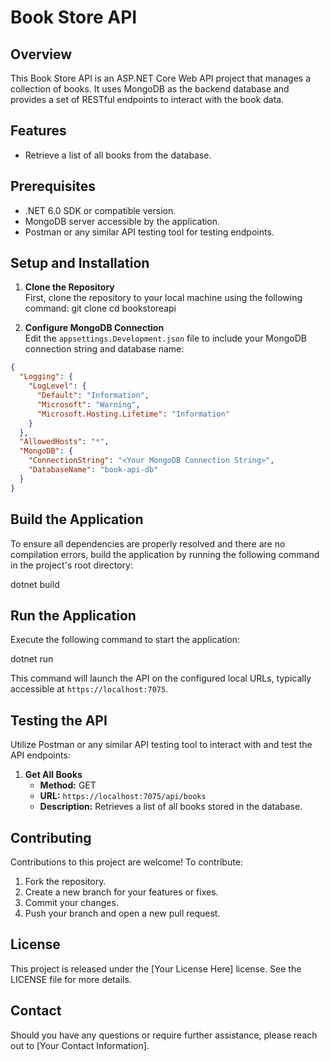# Book Store API

## Overview

This Book Store API is an ASP.NET Core Web API project that manages a collection of books. It uses MongoDB as the backend database and provides a set of RESTful endpoints to interact with the book data.

## Features

- Retrieve a list of all books from the database.

## Prerequisites

- .NET 6.0 SDK or compatible version.
- MongoDB server accessible by the application.
- Postman or any similar API testing tool for testing endpoints.

## Setup and Installation

1. **Clone the Repository**  
   First, clone the repository to your local machine using the following command:
   git clone <Your Repository URL>
   cd bookstoreapi
   
2. **Configure MongoDB Connection**  
Edit the `appsettings.Development.json` file to include your MongoDB connection string and database name:

```json
{
  "Logging": {
    "LogLevel": {
      "Default": "Information",
      "Microsoft": "Warning",
      "Microsoft.Hosting.Lifetime": "Information"
    }
  },
  "AllowedHosts": "*",
  "MongoDB": {
    "ConnectionString": "<Your MongoDB Connection String>",
    "DatabaseName": "book-api-db"
  }
}
```
## Build the Application

To ensure all dependencies are properly resolved and there are no compilation errors, build the application by running the following command in the project's root directory:

dotnet build


## Run the Application

Execute the following command to start the application:

dotnet run


This command will launch the API on the configured local URLs, typically accessible at `https://localhost:7075`.

## Testing the API

Utilize Postman or any similar API testing tool to interact with and test the API endpoints:

1. **Get All Books**
   - **Method:** GET
   - **URL:** `https://localhost:7075/api/books`
   - **Description:** Retrieves a list of all books stored in the database.

## Contributing

Contributions to this project are welcome! To contribute:

1. Fork the repository.
2. Create a new branch for your features or fixes.
3. Commit your changes.
4. Push your branch and open a new pull request.

## License

This project is released under the [Your License Here] license. See the LICENSE file for more details.

## Contact

Should you have any questions or require further assistance, please reach out to [Your Contact Information].


